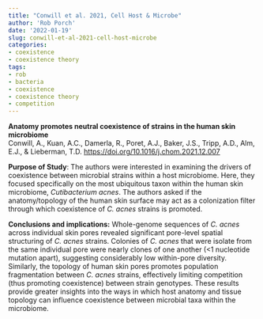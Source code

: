 ```yaml
---
title: "Conwill et al. 2021, Cell Host & Microbe"
author: 'Rob Porch'
date: '2022-01-19'
slug: conwill-et-al-2021-cell-host-microbe
categories:
- coexistence
- coexistence theory
tags:
- rob
- bacteria
- coexistence
- coexistence theory
- competition
---
```

**Anatomy promotes neutral coexistence of strains in the human skin microbiome**  
Conwill, A., Kuan, A.C., Damerla, R., Poret, A.J., Baker, J.S., Tripp, A.D., Alm, E.J., & Lieberman, T.D. https://doi.org/10.1016/j.chom.2021.12.007  

**Purpose of Study**: The authors were interested in examining the drivers of coexistence between microbial strains within a host microbiome. Here, they focused specifically on the most ubiquitous taxon within the human skin microbiome, *Cutibacterium acnes*. The authors asked if the anatomy/topology of the human skin surface may act as a colonization filter through which coexistence of *C. acnes* strains is promoted.  

**Conclusions and implications:** Whole-genome sequences of *C. acnes* across individual skin pores revealed significant pore-level spatial structuring of *C. acnes* strains. Colonies of *C. acnes* that were isolate from the same individual pore were nearly clones of one another (<1 nucleotide mutation apart), suggesting considerably low within-pore diversity. Similarly, the topology of human skin pores promotes population fragmentation between *C. acnes* strains, effectively limiting competition (thus promoting coexistence) between strain genotypes. These results provide greater insights into the ways in which host anatomy and tissue topology can influence coexistence between microbial taxa within the microbiome.  